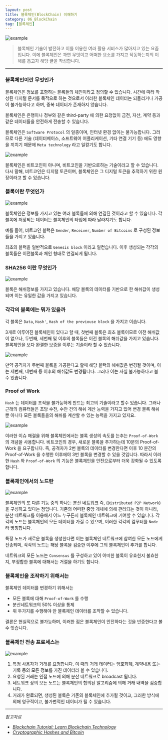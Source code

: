 ```yaml
---
layout: post
title: 블록체인(BlockChain) 이해하기
category: 06_BlockChain
tag: [블록체인]
---
```




![example](/assets/images/bc0.png)

>  블록체인 기술이 발전하고 이를 이용한 여러 활용 서비스가 많아지고 있는 요즘입니다. 이에 블록체인은 과연 무엇이고 어떠한 요소를 가지고 작동하는지의 이해를 돕고자 해당 글을 작성합니다.

---


### 블록체인이란 무엇인가
블록체인은 정보를 포함하는 블록들의 체인이라고 정의할 수 있습니다. 시간에 따라 작성된 디지털 문서를 목적으로 하는 것으로서 이러한 블록체인 데이터는 되돌리거나 가공이 불가능하다고 하며, 중복 데이터가 존재하지 않습니다.

블록체인은 은행이나 정부와 같은 third-party 에 의한 요청없이 금전, 자산, 계약 등과 같은 데이터들을 안전하게 전송할 수 있습니다.

블록체인은 `Software Protocol` 의 일종이며, 인터넷 환경 없이는 불가능합니다. 그러므로 다른 기술 (데이터베이스, 소프트웨어 어플리케이션, 기타 연결 기기 등) 에도 영향을 끼치기 때문에 `Meta technology` 라고 일컫기도 합니다.


![example](/assets/images/bc3.png)

 블록체인은 비트코인이 아니며, 비트코인을 기반으로하는 기술이라고 할 수 있습니다. 다시 말해, 비트코인은 디지털 토큰이며, 블록체인은 그 디지털 토큰을 추적하기 위한 원장이라고 할 수 있습니다.



### 블록이란 무엇인가


![example](/assets/images/bc4.png)

블록체인은 정보를 가지고 있는 여러 블록들에 의해 연결된 것이라고 할 수 있습니다. 각 블록에 저장되는 데이터는 블록체인의 타입에 따라 달라지기도 합니다.

예를 들어, 비트코인 블럭은 `Sender`, `Receiver`, `Number of Bitcoins` 로 구성된 정보들을 가지고 있습니다.

최초의 블럭을 일반적으로 `Genesis block` 이라고 일컫습니다. 이후 생성되는 각각의 블록들은 이전블록과 체인 형태로 연결되게 됩니다.


### SHA256 이란 무엇인가


![example](/assets/images/bc9.png)


블록은 해쉬정보를 가지고 있습니다. 해당 블록의 데이터를 기반으로 한 해쉬값이 생성되며 이는 유일한 값을 가지고 있습니다.

### 각각의 블록에는 뭐가 있을까

각 블록은 `Data`, `Hash'`, `Hash of the previouse block` 을 가지고 이습니다. 

3개로 이루어진 블록체인이 있다고 할 때, 첫번째 블록은 최초 블록이므로 이전 해쉬값이 없으나, 두번째, 세번째 및 이후의 블록들은 이전 블록의 해쉬값을 가지고 있습니다. 블록체인을 보다 완결한 보증을 이루는 기술이라 할 수 있습니다.


![example](/assets/images/bc5.png)

만약 공격자가 두번째 블록을 가공한다고 할때 해당 블럭의 해쉬값은 변경될 것이며, 이는 세번째, 네번째 등 이후의 해쉬값도 변경됩니다. 그러나 이는 사실 불가능하다고 볼 수 있습니다.

### Proof of Work



`Hash` 는 데이터를 조작을 불가능하게 만드는 최고의 기술이라고 할수 있습니다. 그러나 근래의 컴퓨터들은 초당 수천, 수만 건의 해쉬 계산 능력을 가지고 있어 변경 블록 해쉬 뿐 아니다 모든 블록들을의 해쉬를 계산할 수 있는 능력을 가지고 있지요.


![example](/assets/images/bc6.png)

이러한 이슈 해결을 위해 블록체인에서는 블록 생성의 속도를 는추는  `Proof-of-Work` 의 개념을 사용합니다.
비트코인의 경우, 새로운 블록을 추가하는데 10분의 Proof-of-Work 을 요구합니다. 즉, 공격자가 2번 블록의 데이터를 변경한다면 이후 10 분간의 Proof-of-Work 을 수행한 이후에야 3번 블록을 변경할 수 있을 것입니다. 따라서 이러한 `Hash` 와 `Proof-of-Work` 의 기능은 블록체인을 안전으로부터 더욱 강화될 수 있도록 합니다.


### 블록체인에서의 노드란




![example](/assets/images/bc8.jpg)

블록체인의 또 다른 기능 중의 하나는 분산 네트워크 즉, (`Distributed P2P Network`) 을 구성하고 있다는 점입니다. 기존의 어떠한 중앙 개체에 의해 관리되는 것이 아니라, 분산 네트워크를 이용해서 어느 누구든지 블록체인 네트워크에 기여할 수 있습니다. 각각의 노드는 블록체인의 모든 데이터를 가질 수 있으며, 이러한 각각의 컴푸터를 `Node` 라 명칭합니다.

특정 노드가 새로운 블록을 생성한다면 이는 블록체인 네트워크에 참여한 모든 노드에게 전송되며, 각각의 노드는 해당 블록을 검증한 이후에 그의 블록체인이 추가를 합니다.

네트워크의 모든 노드는 `Consensus` 를 구성하고 있어 어떠한 블록이 유효한지 불효한지, 부정합한 블록에 대해서는 거절을 하기도 합니다.


### 블록체인을 조작하기 위해서는

블록제인 데이터를 변경하기 위해서는

- 모든 블록에 대해 `Proof-of-Work` 를 수행
- 분산네트워크의 50% 이상을 통제
- 위 두가지를 수행해야 만 블록체인 데이터를 조작할 수 있습니다. 

결론은 현실적으로 불가능하며, 이러한 점은 블록체인이 안전하다는 것을 반증한다고 볼 수 잇습니다.



### 블록체인 전송 프로세스는


![example](/assets/images/bc7.png)

1. 특정 사용자가 거래를 요청합니다. 이 때의 거래 데이터는 암호화폐, 계약내용 또는 기록 등의 모든 정보를 가진 데이터라 볼 수 있습니다.
2. 요청된 거래는 인접 노드에 의해 분산 네트워크로 broadcast 됩니다.
3. 네트워크 상의 모든 노드는 블록체인의 합의된 알고리즘에 의해 거래 내역을 검증합니다.
4. 거래가 완료되면, 생성된 블록은 기존의 블록체인에 추가될 것이고, 그러한 방식에 의해 영구적이고, 불가변적인 데이터가 될 수 있습니다.

---

*참고자료*
-  *[Blockchain Tutorial: Learn Blockchain Technology](https://www.guru99.com/blockchain-tutorial.html)*
- *[Cryptographic Hashes and Bitcoin](https://freecontent.manning.com/cryptographic-hashes-and-bitcoin/)*





























